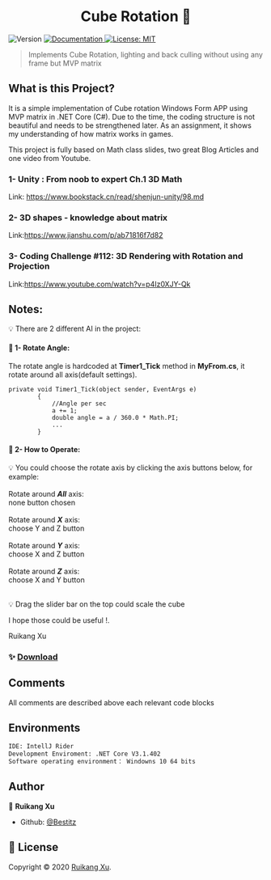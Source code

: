<h1 align="center">Cube Rotation 👋</h1>
<p>
  <img alt="Version" src="https://img.shields.io/badge/version-V0.2-blue.svg?cacheSeconds=2592000" />
  <a href="doc/UserPDF/html/index.html" target="_blank">
    <img alt="Documentation" src="https://img.shields.io/badge/documentation-yes-brightgreen.svg" />
  </a>
  <a href="todo" target="_blank">
    <img alt="License: MIT" src="https://img.shields.io/badge/License-MIT-yellow.svg" />
  </a>
</p>

>   Implements Cube Rotation, lighting and back culling without using any frame but MVP matrix

## What is this Project?

It is a simple implementation of Cube rotation Windows Form APP using MVP matrix in .NET Core (C#).
Due to the time, the coding structure is not beautiful and needs to be strengthened later. 
As an assignment, it shows my understanding of how matrix works in games.

This project is fully based on Math class slides, two great Blog Articles and one video from Youtube.


### 1- Unity : From noob to expert Ch.1 3D Math
Link: https://www.bookstack.cn/read/shenjun-unity/98.md

### 2- 3D shapes - knowledge about matrix

Link:https://www.jianshu.com/p/ab71816f7d82

### 3- Coding Challenge #112: 3D Rendering with Rotation and Projection
Link:https://www.youtube.com/watch?v=p4Iz0XJY-Qk

## Notes:

:bulb: There are 2 different AI in the project:

#### :low_brightness: 1- Rotate Angle:
The rotate angle is hardcoded at **Timer1_Tick** method in **MyFrom.cs**, it rotate around all axis(default settings).
```
private void Timer1_Tick(object sender, EventArgs e)
        {
            //Angle per sec
            a += 1;
            double angle = a / 360.0 * Math.PI;
            ...
        }   
```  

#### :low_brightness: 2- How to Operate:  
:bulb: You could choose the rotate axis by clicking the axis buttons below, for example:
<br>
<br>
Rotate around ***All*** axis: <br>
none button chosen<br>
<br>
Rotate around ***X*** axis: <br>
choose Y and Z button<br>
<br>
Rotate around ***Y*** axis: <br>
choose X and Z button<br>
<br>
Rotate around ***Z*** axis: <br>
choose X and Y button<br>
<br>

:bulb: Drag the slider bar on the top could scale the cube


I hope those could be useful !.

Ruikang Xu


### ✨ [Download](https://monsterlady.github.io/ZombieNPC/)

## Comments

All comments are described above each relevant code blocks


## Environments

```sh
IDE: IntellJ Rider
Development Enviroment: .NET Core V3.1.402
Software operating environment： Windowns 10 64 bits
```

## Author

👤 **Ruikang Xu**

* Github: [@Bestitz](https://github.com/monsterlady)



## 📝 License

Copyright © 2020 [Ruikang Xu](https://github.com/Bestitz).<br />
